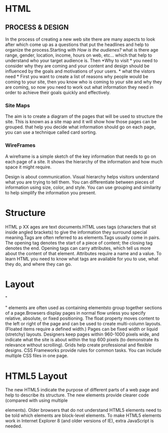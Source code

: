 # HTML  

## PROCESS & DESIGN

   In the process of creating a new web site there are many aspects to look after which come up as a questions that put the headlines and help to organize the process.Starting with *How is the audienes?*  what is there age range, gender, location, income, hours on web, etc... which that help to understand who your target audience is. Then *Why to visit * you need to consider why they are coming and your content and design should be influenced by the goals and motivations of your users. * what the vistors need * First you want to create a list of reasons why people would be coming to your site, then you know who is coming to your site and why they are coming, so now you need to work out what information they need in order to achieve their goals quickly and effectively.


### Site Maps

   The aim is to create a diagram of the pages that will be used to structure the site. This is known as a site
  map and it will show how those pages can be grouped. that help you decide what information should go on each 
  page, you can use a technique called card sorting.
  
  ### WireFrames

   A wireframe is a simple sketch of the key information that needs to go on each page of a site. It shows the hierarchy of the information and how much space it might
 require.

  Design is about communication. Visual hierarchy helps visitors understand what you are trying to tell them.
You can differentiate between pieces of information using size, color, and style. You can use grouping and
similarity to help simplify the information you present.


# Structure

HTML p XX ages are text documents.HTML uses tags (characters that sit inside angled
brackets) to give the information they surround special meaning.Tags are often referred 
to as elements.Tags usually come in pairs. The opening tag denotes the start of a piece of content; the 
closing tag denotes the end. Opening tags can carry attributes, which tell us more about the content of that 
element. Attributes require a name and a value. To learn HTML you need to know what tags are available for you
to use, what they do, and where they can go.

# Layout 

  "<div>" elements are often used as containing elementsto group together sections of a page.Browsers display
pages in normal flow unless you specify relative, absolute, or fixed positioning. The float property moves 
content to the left or right of the page and can be used to create multi-column layouts. (Floated items 
require a defined width.) Pages can be fixed width or liquid (stretchy) layouts. Designers keep pages within
 960-1000 pixels wide, and indicate what the site is about within the top 600 pixels (to demonstrate its 
 relevance without scrolling). Grids help create professional and flexible designs. CSS Frameworks provide 
 rules for common tasks. You can include multiple CSS files in one page.


 # HTML5 Layout 

   The new HTML5 indicate the purpose of different parts of a web page and help to describe its structure.
The new elements provide clearer code (compared with using multiple <div> elements). Older browsers that do 
not understand HTML5 elements need to be told which elements are block-level elements. To make HTML5 elements 
work in Internet Explorer 8 (and older versions of IE), extra JavaScript is needed.
